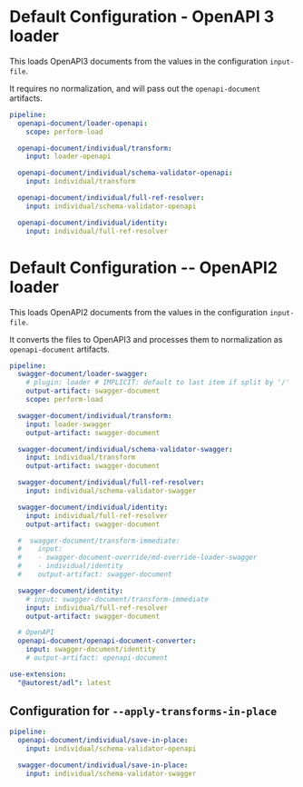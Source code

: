 # Default Configuration - OpenAPI 3 loader

This loads OpenAPI3 documents from the values in the configuration `input-file`.

It requires no normalization, and will pass out the `openapi-document` artifacts.

```yaml !$(cadl)
pipeline:
  openapi-document/loader-openapi:
    scope: perform-load

  openapi-document/individual/transform:
    input: loader-openapi

  openapi-document/individual/schema-validator-openapi:
    input: individual/transform

  openapi-document/individual/full-ref-resolver:
    input: individual/schema-validator-openapi

  openapi-document/individual/identity:
    input: individual/full-ref-resolver
```

# Default Configuration -- OpenAPI2 loader

This loads OpenAPI2 documents from the values in the configuration `input-file`.

It converts the files to OpenAPI3 and processes them to normalization as
`openapi-document` artifacts.

```yaml !$(cadl)
pipeline:
  swagger-document/loader-swagger:
    # plugin: loader # IMPLICIT: default to last item if split by '/'
    output-artifact: swagger-document
    scope: perform-load

  swagger-document/individual/transform:
    input: loader-swagger
    output-artifact: swagger-document

  swagger-document/individual/schema-validator-swagger:
    input: individual/transform
    output-artifact: swagger-document

  swagger-document/individual/full-ref-resolver:
    input: individual/schema-validator-swagger

  swagger-document/individual/identity:
    input: individual/full-ref-resolver
    output-artifact: swagger-document

  #  swagger-document/transform-immediate:
  #    input:
  #    - swagger-document-override/md-override-loader-swagger
  #    - individual/identity
  #    output-artifact: swagger-document

  swagger-document/identity:
    # input: swagger-document/transform-immediate
    input: individual/full-ref-resolver
    output-artifact: swagger-document

  # OpenAPI
  openapi-document/openapi-document-converter:
    input: swagger-document/identity
    # output-artifact: openapi-document
```

```yaml $(cadl)
use-extension:
  "@autorest/adl": latest
```

## Configuration for `--apply-transforms-in-place`

```yaml $(apply-transforms-in-place)
pipeline:
  openapi-document/individual/save-in-place:
    input: individual/schema-validator-openapi

  swagger-document/individual/save-in-place:
    input: individual/schema-validator-swagger
```
